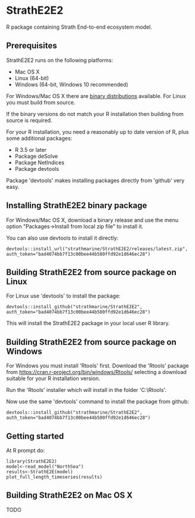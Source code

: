 # StrathE2E2
R package containing Strath End-to-end ecosystem model.

## Prerequisites

StrathE2E2 runs on the following platforms:

* Mac OS X
* Linux (64-bit)
* Windows (64-bit, Windows 10 recommended)

For Windows/Mac OS X there are [binary distributions](https://github.com/strathmarine/StrathE2E2/releases) available.
For Linux you must build from source.

If the binary versions do not match your R installation then building from source is required.

For your R installation, you need a reasonably up to date version of R, plus some additional packages:

* R 3.5 or later
* Package deSolve
* Package NetIndices
* Package devtools

Package 'devtools' makes installing packages directly from 'github' very easy.

## Installing StrathE2E2 binary package

For Windows/Mac OS X, download a binary release and use the menu option "Packages->Install from local zip file" to install it.

You can also use devtools to install it directly:
```
devtools::install_url("strathmarine/StrathE2E2/releases/latest.zip", auth_token="bad4074bb7f13c00bee44b580ffd92e1d646ec28")
```

## Building StrathE2E2 from source package on Linux

For Linux use 'devtools' to install the package:
```
devtools::install_github("strathmarine/StrathE2E2", auth_token="bad4074bb7f13c00bee44b580ffd92e1d646ec28")
```
This will install the StrathE2E2 package in your local user R library.

## Building StrathE2E2 from source package on Windows

For Windows you must install 'Rtools' first. Download the 'Rtools' package from https://cran.r-project.org/bin/windows/Rtools/ selecting a download suitable for your R installation version.

Run the 'Rtools' installer which will install in the folder 'C:\Rtools'. 

Now use the same 'devtools' command to install the package from github:
```
devtools::install_github("strathmarine/StrathE2E2", auth_token="bad4074bb7f13c00bee44b580ffd92e1d646ec28")
```

## Getting started

At R prompt do:

```
library(StrathE2E2)
model<-read_model("NorthSea")
results<-StrathE2E(model)
plot_full_length_timeseries(results)
```

## Building StrathE2E2 on Mac OS X

TODO


